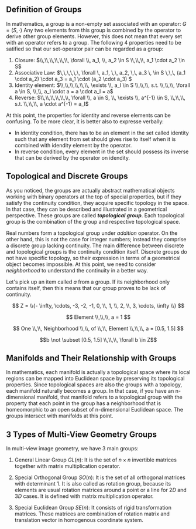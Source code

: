 ## Definition of Groups

In mathematics, a group is a non-empty set associated with an operator: $G = (S, \cdot)$ Any two elements from this group is combined by the operator to derive other group elements. However, this does not mean that every set with an operator refers to a group. The following $4$ properties need to be satified so that our set-operator pair can be regarded as a group:

1) Closure: $\\,\\,\\,\\,\\,\\, \forall \\, a_1, \\, a_2 \in S \\,\\,\\, a_1 \cdot a_2 \in S$
1) Associative Law: $\\,\\,\\,\\,\\,\\, \forall \\, a_1, \\,\\, a_2, \\,\\, a_3 \\, \in S \\,\\,\\, (a_1 \cdot a_2) \cdot a_3 = a_1 \cdot (a_2 \cdot a_3) $
3) Identity element: $\\,\\,\\,\\,\\,\\, \exists \\, a_I \in S \\,\\,\\, s.t. \\,\\,\\, \forall a \in S, \\,\\, a_I \cdot a = a \cdot a_I = a$
4) Reverse: $\\,\\,\\,\\,\\,\\, \forall \\, a \in S, \\, \exists \\, a^{-1} \in S, \\,\\,\\, s.t. \\,\\,\\, a \cdot a^{-1} = a_I$

At this point, the properties for identity and reverse elements can be confusing. To be more clear, it is better also to expresse verbally: 

* In identity condition, there has to be an element in the set called identity such that any element from set should gives rise to itself when it is combined with idendity element by the operator.
* In reverse condition, every element in the set should possess its inverse that can be derived by the operator on idendity.

## Topological and Discrete Groups

As you noticed, the groups are actually abstract mathematical objects working with binary operators at the top of special properties, but if they satisfy the continuity condition, they acquire specific topology in the space. In that case, they can be described and illustrated in a geometrical perspective. These groups are called ***topological group***. Each topological group is the combination of the group and respective topological space.

Real numbers form a topological group under *addition* operator. On the other hand, this is not the case for integer numbers; instead
they comprise a discrete group lacking continuity. The main difference between discrete and topological groups is the continuity 
condition itself. Discrete groups do not have specific topology, so their expression in terms of a geometrical object becomes impossible. At this point, we need to consider *neighborhood* to understand the continuity in a better way.

Let's pick up an item called $a$ from a group. If its neighborhood only contains itself, then this means that our group proves to be
lack of continuity. 

$$ Z = \\{- \infty, \cdots, -3, -2, -1, 0, \\, 1, \\, 2, \\, 3, \cdots, \infty \\} $$

$$ Element \\,\\,\\, a = 1 $$

$$ One \\,\\, Neighborhood \\,\\, of \\,\\, Element \\,\\,\\, a = [0.5, 1.5] $$

$$b \not \subset [0.5, 1.5] \\,\\,\\, \forall b \in Z$$

## Manifolds and Their Relationship with Groups

In mathematics, each manifold is actually a topological space where its local regions can be mapped into Euclidean space by preserving
its topological properties. Since topological spaces are also the groups with a topology, each manifold naturally becomes a group. In that case, if you have an n-dimensional manifold, that manifold refers to a topological group with the property that 
each point in the group has a neighborhood that is homeomorphic to an open subset of n-dimensional Euclidean space. The groups intersect with manifolds at this point.

## 3 Types of Multi-View Geometry Groups

In multi-view image geometry, we have $3$ main groups:

1) General Linear Group $GL(n)$: It is the set of $n \times n$ invertible matrices together with matrix multiplication operator.

2) Special Orthogonal Group $SO(n)$: It is the set of all orthogonal matrices with determinant $1$. It is also called as rotation group, because its elements are usual rotation matrices around a point or a line for $2D$ and $3D$ cases. It is defined with matrix multiplication operator. 

3) Special Euclidean Group $SE(n)$: It consists of rigid transformation matrices. These matrices are combination of rotation matrix and translation vector in homogenous coordinate system.
